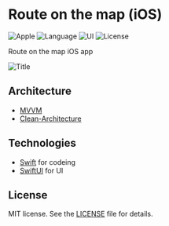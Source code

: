 # Route on the map (iOS)

![Apple](https://img.shields.io/badge/iOS-17-FFFF66?logo=apple) ![Language](https://img.shields.io/badge/Swift-5-blue?logo=swift) ![UI](https://img.shields.io/badge/SwiftUI-5-yelow?logo=NextUI) ![License](https://img.shields.io/badge/license-MIT-EF443B?logo=Cachet)

Route on the map iOS app

![Title](/img/title.png)

## Architecture

- [MVVM](https://ru.wikipedia.org/wiki/Model-View-ViewModel)
- [Clean-Architecture](https://blog.cleancoder.com/uncle-bob/2012/08/13/the-clean-architecture.html)

## Technologies

- [Swift](https://www.swift.org/documentation/) for codeing
- [SwiftUI](https://developer.apple.com/xcode/swiftui/) for UI

## License
MIT license. See the [LICENSE](https://github.com/KsArt-IT/RouteMap-SwiftUI-iOS?tab=MIT-1-ov-file) file for details.

